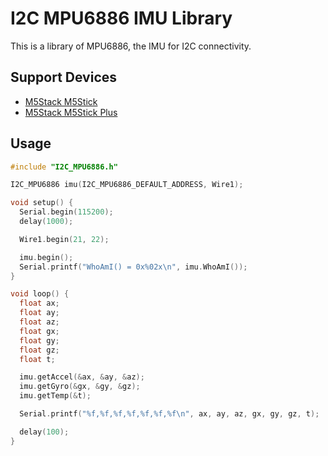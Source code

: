 # I2C MPU6886 IMU Library

This is a library of MPU6886, the IMU for I2C connectivity.

## Support Devices

- [M5Stack M5Stick](https://docs.m5stack.com/#/en/core/m5stickc)
- [M5Stack M5Stick Plus](https://docs.m5stack.com/#/en/core/m5stickc_plus)

## Usage
```c
#include "I2C_MPU6886.h"

I2C_MPU6886 imu(I2C_MPU6886_DEFAULT_ADDRESS, Wire1);

void setup() {
  Serial.begin(115200);
  delay(1000);

  Wire1.begin(21, 22);

  imu.begin();
  Serial.printf("WhoAmI() = 0x%02x\n", imu.WhoAmI());
}

void loop() {
  float ax;
  float ay;
  float az;
  float gx;
  float gy;
  float gz;
  float t;

  imu.getAccel(&ax, &ay, &az);
  imu.getGyro(&gx, &gy, &gz);
  imu.getTemp(&t);

  Serial.printf("%f,%f,%f,%f,%f,%f,%f\n", ax, ay, az, gx, gy, gz, t);

  delay(100);
}
```
